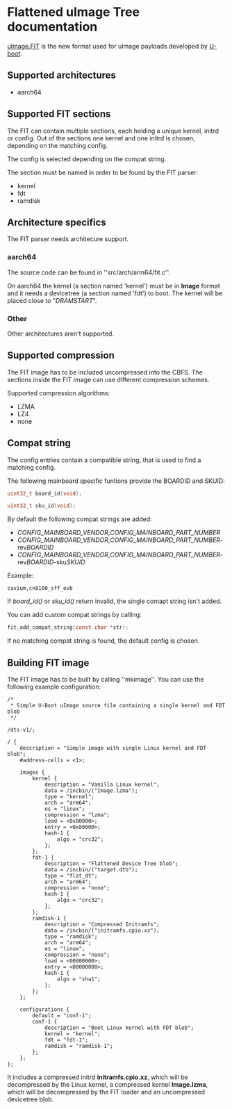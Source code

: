 # Flattened uImage Tree documentation

[uImage.FIT] is the new format used for uImage payloads developed by
[U-boot].

## Supported architectures

* aarch64

## Supported FIT sections

The FIT can contain multiple sections, each holding a unique
kernel, initrd or config. Out of the sections one kernel and
one initrd is chosen, depending on the matching config.

The config is selected depending on the compat string.

The section must be named in order to be found by the FIT parser:

* kernel
* fdt
* ramdisk

## Architecture specifics

The FIT parser needs architecure support.
### aarch64
The source code can be found in ''src/arch/arm64/fit.c''.

On aarch64 the kernel (a section named 'kernel') must be in **Image**
format and it needs a devicetree (a section named 'fdt') to boot.
The kernel will be placed close to "*DRAMSTART*".

### Other
Other architectures aren't supported.

## Supported compression

The FIT image has to be included uncompressed into the CBFS. The sections
inside the FIT image can use different compression schemes.

Supported compression algorithms:
* LZMA
* LZ4
* none

## Compat string

The config entries contain a compatible string, that is used to find a
matching config.

The following mainboard specific funtions provide the BOARDID and SKUID:

```c
uint32_t board_id(void);
```

```c
uint32_t sku_id(void);
```

By default the following compat strings are added:

* *CONFIG_MAINBOARD_VENDOR*,*CONFIG_MAINBOARD_PART_NUMBER*
* *CONFIG_MAINBOARD_VENDOR*,*CONFIG_MAINBOARD_PART_NUMBER*-rev*BOARDID*
* *CONFIG_MAINBOARD_VENDOR*,*CONFIG_MAINBOARD_PART_NUMBER*-rev*BOARDID*-sku*SKUID*

Example:

```
cavium,cn8100_sff_evb
```

If *board_id()* or *sku_id()* return invalid, the single comapt string isn't added.

You can add custom compat strings by calling:

```c
fit_add_compat_string(const char *str);
```

If no matching compat string is found, the default config is chosen.

## Building FIT image

The FIT image has to be built by calling ''mkimage''. You can use
the following example configuration:

```
/*
 * Simple U-Boot uImage source file containing a single kernel and FDT blob
 */

/dts-v1/;

/ {
	description = "Simple image with single Linux kernel and FDT blob";
	#address-cells = <1>;

	images {
		kernel {
			description = "Vanilla Linux kernel";
			data = /incbin/("Image.lzma");
			type = "kernel";
			arch = "arm64";
			os = "linux";
			compression = "lzma";
			load = <0x80000>;
			entry = <0x80000>;
			hash-1 {
				algo = "crc32";
			};
		};
		fdt-1 {
			description = "Flattened Device Tree blob";
			data = /incbin/("target.dtb");
			type = "flat_dt";
			arch = "arm64";
			compression = "none";
			hash-1 {
				algo = "crc32";
			};
		};
		ramdisk-1 {
			description = "Compressed Initramfs";
			data = /incbin/("initramfs.cpio.xz");
			type = "ramdisk";
			arch = "arm64";
			os = "linux";
			compression = "none";
			load = <00000000>;
			entry = <00000000>;
			hash-1 {
				algo = "sha1";
			};
		};
	};

	configurations {
		default = "conf-1";
		conf-1 {
			description = "Boot Linux kernel with FDT blob";
			kernel = "kernel";
			fdt = "fdt-1";
			ramdisk = "ramdisk-1";
		};
	};
};
```

It includes a compressed initrd **initramfs.cpio.xz**, which will be
decompressed by the Linux kernel, a compressed kernel **Image.lzma**, which will
be decompressed by the FIT loader and an uncompressed devicetree blob.

[uImage.FIT]: https://raw.githubusercontent.com/u-boot/u-boot/master/doc/uImage.FIT/howto.txt
[U-Boot]: https://www.denx.de/wiki/U-Boot
